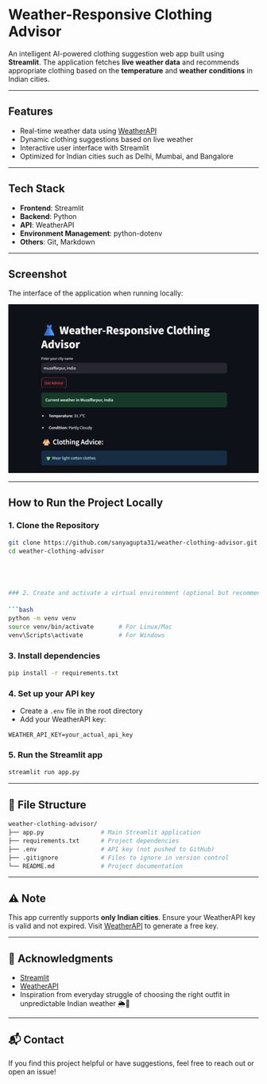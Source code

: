 
# Weather-Responsive Clothing Advisor

An intelligent AI-powered clothing suggestion web app built using **Streamlit**. The application fetches **live weather data** and recommends appropriate clothing based on the **temperature** and **weather conditions** in Indian cities.

---

## Features

- Real-time weather data using [WeatherAPI](https://www.weatherapi.com/)
- Dynamic clothing suggestions based on live weather
- Interactive user interface with Streamlit
- Optimized for Indian cities such as Delhi, Mumbai, and Bangalore

---

## Tech Stack

- **Frontend**: Streamlit  
- **Backend**: Python  
- **API**: WeatherAPI  
- **Environment Management**: python-dotenv  
- **Others**: Git, Markdown

---

## Screenshot

The interface of the application when running locally:

![App Screenshot](screenshot.png)

---

## How to Run the Project Locally

### 1. Clone the Repository

```bash
git clone https://github.com/sanyagupta31/weather-clothing-advisor.git
cd weather-clothing-advisor




### 2. Create and activate a virtual environment (optional but recommended)

```bash
python -m venv venv
source venv/bin/activate       # For Linux/Mac
venv\Scripts\activate          # For Windows
```

### 3. Install dependencies

```bash
pip install -r requirements.txt
```

### 4. Set up your API key

* Create a `.env` file in the root directory
* Add your WeatherAPI key:

```env
WEATHER_API_KEY=your_actual_api_key
```

### 5. Run the Streamlit app

```bash
streamlit run app.py
```

---

## 📁 File Structure

```bash
weather-clothing-advisor/
├── app.py                # Main Streamlit application
├── requirements.txt      # Project dependencies
├── .env                  # API key (not pushed to GitHub)
├── .gitignore            # Files to ignore in version control
└── README.md             # Project documentation
```

---

## ⚠️ Note

This app currently supports **only Indian cities**. Ensure your WeatherAPI key is valid and not expired. Visit [WeatherAPI](https://www.weatherapi.com/) to generate a free key.

---

## 🙌 Acknowledgments

* [Streamlit](https://streamlit.io/)
* [WeatherAPI](https://www.weatherapi.com/)
* Inspiration from everyday struggle of choosing the right outfit in unpredictable Indian weather 🌦️👕

---

## 📬 Contact

If you find this project helpful or have suggestions, feel free to reach out or open an issue!

```


